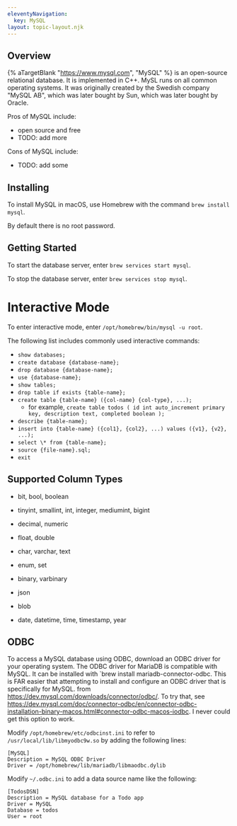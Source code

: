 ```yaml
---
eleventyNavigation:
  key: MySQL
layout: topic-layout.njk
---
```


## Overview

{% aTargetBlank "https://www.mysql.com", "MySQL" %}
is an open-source relational database.
It is implemented in C++.
MySL runs on all common operating systems.
It was originally created by the Swedish company "MySQL AB",
which was later bought by Sun, which was later bought by Oracle.

Pros of MySQL include:

- open source and free
- TODO: add more

Cons of MySQL include:

- TODO: add some

## Installing

To install MySQL in macOS, use Homebrew with the command
`brew install mysql`.

By default there is no root password.

## Getting Started

To start the database server, enter `brew services start mysql`.

To stop the database server, enter `brew services stop mysql`.

# Interactive Mode

To enter interactive mode, enter `/opt/homebrew/bin/mysql -u root`.

The following list includes commonly used interactive commands:

- `show databases;`
- `create database {database-name};`
- `drop database {database-name};`
- `use {database-name};`
- `show tables;`
- `drop table if exists {table-name};`
- `create table {table-name} ({col-name} {col-type}, ...);`
  - for example,
    `create table todos ( id int auto_increment primary key, description text, completed boolean );`
- `describe {table-name};`
- `insert into {table-name} ({col1}, {col2}, ...) values ({v1}, {v2}, ...);`
- `select \* from {table-name};`
- `source {file-name}.sql;`
- `exit`

## Supported Column Types

- bit, bool, boolean
- tinyint, smallint, int, integer, mediumint, bigint
- decimal, numeric
- float, double

- char, varchar, text
- enum, set
- binary, varbinary
- json
- blob

- date, datetime, time, timestamp, year

## ODBC

To access a MySQL database using ODBC,
download an ODBC driver for your operating system.
The ODBC driver for MariaDB is compatible with MySQL.
It can be installed with `brew install mariadb-connector-odbc.
This is FAR easier that attempting to install and configure an ODBC driver
that is specifically for MySQL.
from <https://dev.mysql.com/downloads/connector/odbc/>.
To try that, see <https://dev.mysql.com/doc/connector-odbc/en/connector-odbc-installation-binary-macos.html#connector-odbc-macos-iodbc>.
I never could get this option to work.

Modify `/opt/homebrew/etc/odbcinst.ini`
to refer to `/usr/local/lib/libmyodbc9w.so`
by adding the following lines:

```text
[MySQL]
Description = MySQL ODBC Driver
Driver = /opt/homebrew/lib/mariadb/libmaodbc.dylib
```

Modify `~/.odbc.ini` to add a data source name like the following:

```text
[TodosDSN]
Description = MySQL database for a Todo app
Driver = MySQL
Database = todos
User = root
```
